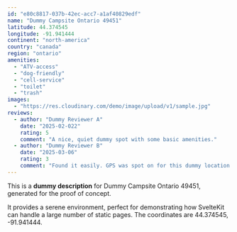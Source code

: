 ```yaml
---
id: "e80c8817-037b-42ec-acc7-a1af40829edf"
name: "Dummy Campsite Ontario 49451"
latitude: 44.374545
longitude: -91.941444
continent: "north-america"
country: "canada"
region: "ontario"
amenities:
  - "ATV-access"
  - "dog-friendly"
  - "cell-service"
  - "toilet"
  - "trash"
images:
  - "https://res.cloudinary.com/demo/image/upload/v1/sample.jpg"
reviews:
  - author: "Dummy Reviewer A"
    date: "2025-02-022"
    rating: 5
    comment: "A nice, quiet dummy spot with some basic amenities."
  - author: "Dummy Reviewer B"
    date: "2025-03-06"
    rating: 3
    comment: "Found it easily. GPS was spot on for this dummy location."
---
```


This is a **dummy description** for Dummy Campsite Ontario 49451, generated for the proof of concept.

It provides a serene environment, perfect for demonstrating how SvelteKit can handle a large number of static pages. The coordinates are 44.374545, -91.941444.
